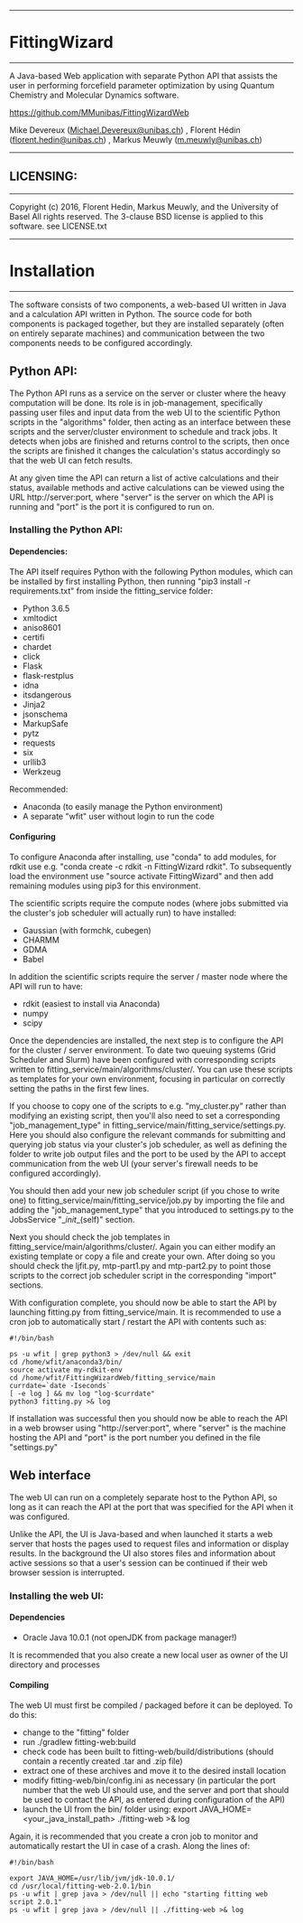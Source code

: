 ----------------------------------------------
# FittingWizard
----------------------------------------------
A Java-based Web application with separate Python API that assists the user in performing forcefield parameter optimization by using Quantum Chemistry and Molecular Dynamics software.

https://github.com/MMunibas/FittingWizardWeb

Mike Devereux (Michael.Devereux@unibas.ch) , Florent Hédin (florent.hedin@unibas.ch) ,
Markus Meuwly (m.meuwly@unibas.ch)

----------------------------------------------
## LICENSING:
----------------------------------------------
Copyright (c) 2016, Florent Hedin, Markus Meuwly, and the University of Basel
All rights reserved.
The 3-clause BSD license is applied to this software.
see LICENSE.txt

----------------------------------------------
# Installation
----------------------------------------------
The software consists of two components, a web-based UI written in Java and a calculation API written in Python. The source code for both components is packaged together, but they are installed separately (often on entirely separate machines) and communication between the two components needs to be configured accordingly.

## Python API:
The Python API runs as a service on the server or cluster where the heavy computation will be done. Its role is in job-management, specifically passing user files and input data from the web UI to the scientific Python scripts in the "algorithms" folder, then acting as an interface between these scripts and the server/cluster environment to schedule and track jobs. It detects when jobs are finished and returns control to the scripts, then once the scripts are finished it changes the calculation's status accordingly so that the web UI can fetch results.

At any given time the API can return a list of active calculations and their status, available methods and active calculations can be viewed using the URL http://server:port, where "server" is the server on which the API is running and "port" is the port it is configured to run on.

### Installing the Python API:
#### Dependencies:
The API itself requires Python with the following Python modules, which can be installed by first installing Python, then running "pip3 install -r requirements.txt" from inside the fitting_service folder:
- Python 3.6.5
- xmltodict
- aniso8601
- certifi
- chardet
- click
- Flask
- flask-restplus
- idna
- itsdangerous
- Jinja2
- jsonschema
- MarkupSafe
- pytz
- requests
- six
- urllib3
- Werkzeug

Recommended:
- Anaconda (to easily manage the Python environment)
- A separate "wfit" user without login to run the code

#### Configuring

To configure Anaconda after installing, use "conda" to add modules, for rdkit use e.g. "conda create -c rdkit -n FittingWizard rdkit". To subsequently load the environment use "source activate FittingWizard" and then add remaining modules using pip3 for this environment.

The scientific scripts require the compute nodes (where jobs submitted via the cluster's job scheduler will actually run) to have installed:
- Gaussian (with formchk, cubegen)
- CHARMM
- GDMA
- Babel

In addition the scientific scripts require the server / master node where the API will run to have:
- rdkit (easiest to install via Anaconda)
- numpy
- scipy

Once the dependencies are installed, the next step is to configure the API for the cluster / server environment. To date two queuing systems (Grid Scheduler and Slurm) have been configured with corresponding scripts written to fitting_service/main/algorithms/cluster/. You can use these scripts as templates for your own environment, focusing in particular on correctly setting the paths in the first few lines.

If you choose to copy one of the scripts to e.g. "my_cluster.py" rather than modifying an existing script, then you'll also need to set a corresponding "job_management_type" in fitting_service/main/fitting_service/settings.py. Here you should also configure the relevant commands for submitting and querying job status via your cluster's job scheduler, as well as defining the folder to write job output files and the port to be used by the API to accept communication from the web UI (your server's firewall needs to be configured accordingly).

You should then add your new job scheduler script (if you chose to write one) to fitting_service/main/fitting_service/job.py by importing the file and adding the "job_management_type" that you introduced to settings.py to the JobsService "\__init__(self)" section.

Next you should check the job templates in fitting_service/main/algorithms/cluster/. Again you can either modify an existing template or copy a file and create your own. After doing so you should check the ljfit.py, mtp-part1.py and mtp-part2.py to point those scripts to the correct job scheduler script in the corresponding "import" sections.

With configuration complete, you should now be able to start the API by launching fitting.py from fitting_service/main. It is recommended to use a cron job to automatically start / restart the API with contents such as:

~~~~
#!/bin/bash

ps -u wfit | grep python3 > /dev/null && exit  
cd /home/wfit/anaconda3/bin/  
source activate my-rdkit-env  
cd /home/wfit/FittingWizardWeb/fitting_service/main  
currdate=`date -Iseconds`  
[ -e log ] && mv log "log-$currdate"  
python3 fitting.py >& log  
~~~~

If installation was successful then you should now be able to reach the API in a web browser using "http://server:port", where "server" is the machine hosting the API and "port" is the port number you defined in the file "settings.py"

## Web interface
The web UI can run on a completely separate host to the Python API, so long as it can reach the API at the port that was specified for the API when it was configured.

Unlike the API, the UI is Java-based and when launched it starts a web server that hosts the pages used to request files and information or display results. In the background the UI also stores files and information about active sessions so that a user's session can be continued if their web browser session is interrupted.

### Installing the web UI:
#### Dependencies
- Oracle Java 10.0.1 (not openJDK from package manager!)

It is recommended that you also create a new local user as owner of the UI directory and processes

#### Compiling
The web UI must first be compiled / packaged before it can be deployed. To do this:
- change to the "fitting" folder
- run ./gradlew fitting-web:build
- check code has been built to fitting-web/build/distributions (should contain a recently created .tar and .zip file)
- extract one of these archives and move it to the desired install location
- modify fitting-web/bin/config.ini as necessary (in particular the port number that the web UI should use, and the server and port that should be used to contact the API, as entered during configuration of the API)
- launch the UI from the bin/ folder using:
  export JAVA_HOME=<your_java_install_path>
  ./fitting-web >& log

Again, it is recommended that you create a cron job to monitor and automatically restart the UI in case of a crash. Along the lines of:

~~~~
#!/bin/bash  

export JAVA_HOME=/usr/lib/jvm/jdk-10.0.1/  
cd /usr/local/fitting-web-2.0.1/bin  
ps -u wfit | grep java > /dev/null || echo "starting fitting web script 2.0.1"  
ps -u wfit | grep java > /dev/null || ./fitting-web >& log  
~~~~
